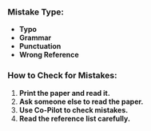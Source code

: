 ### Mistake Type:
- **Typo**  
- **Grammar**  
- **Punctuation**  
- **Wrong Reference**  

### How to Check for Mistakes:
1. **Print the paper and read it.**  
2. **Ask someone else to read the paper.**  
3. **Use Co-Pilot to check mistakes.**  
4. **Read the reference list carefully.**  



